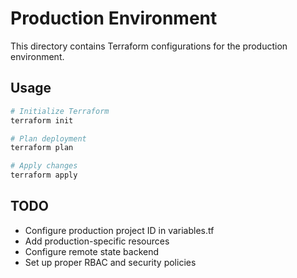 # Production Environment

This directory contains Terraform configurations for the production environment.

## Usage

```bash
# Initialize Terraform
terraform init

# Plan deployment
terraform plan

# Apply changes
terraform apply
```

## TODO

- Configure production project ID in variables.tf
- Add production-specific resources
- Configure remote state backend
- Set up proper RBAC and security policies